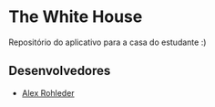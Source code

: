 # The White House
Repositório do aplicativo para a casa do estudante :)

## Desenvolvedores
- [Alex Rohleder](https://www.github.com/alexrohleder96)
